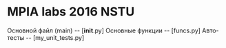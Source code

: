 # MPIA labs 2016 NSTU
Основной файл (main) -- [__init__.py]
Основные функции -- [funcs.py]
Авто-тесты -- [my_unit_tests.py]

